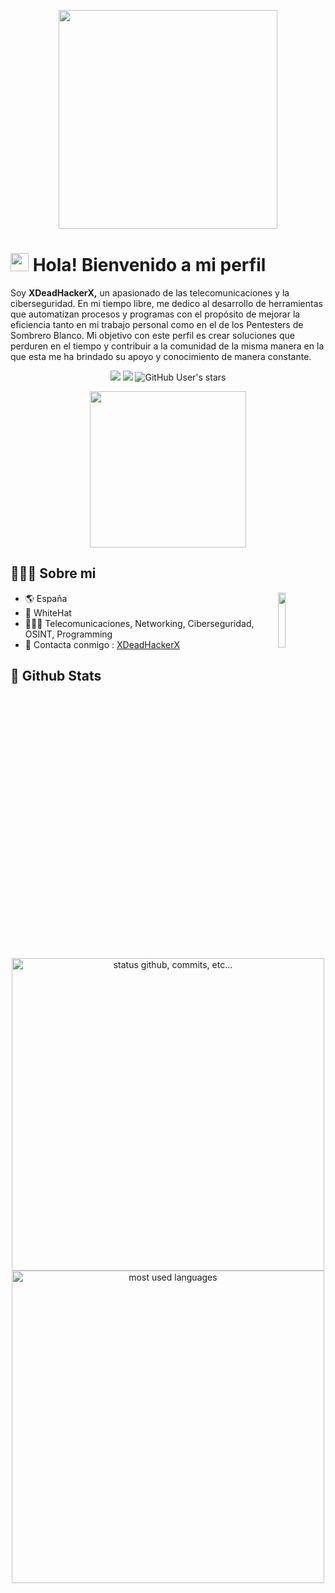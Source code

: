 <p align="center"> <img width="350px" src="https://s6.gifyu.com/images/programing.gif"> </p>

# <img src="https://github.com/abhishekapk/abhishekapk/blob/master/Assests/Hi.gif" width="29px"> Hola! Bienvenido a mi perfil 

Soy **XDeadHackerX,** un apasionado de las telecomunicaciones y la ciberseguridad. En mi tiempo libre, me dedico al desarrollo de herramientas que automatizan procesos y programas con el propósito de mejorar la eficiencia tanto en mi trabajo personal como en el de los Pentesters de Sombrero Blanco. Mi objetivo con este perfil es crear soluciones que perduren en el tiempo y contribuir a la comunidad de la misma manera en la que esta me ha brindado su apoyo y conocimiento de manera constante.  <p align="center"> <img src="https://img.shields.io/github/followers/XDeadHackerX?style=social"> <img src="https://komarev.com/ghpvc/?username=XDeadHackerX&style=flat-square&color=blue"> <img alt="GitHub User's stars" src="https://img.shields.io/github/stars/XDeadHackerX?style=social">
<p align="center"> <img width="250px" src="https://s11.gifyu.com/images/ScdxT.gif"> </p>

## 👨🏻‍💻 Sobre mi

<img align="right" src=https://s6.gifyu.com/images/wifi.gif width="15%"/>

- 🌎 España
- 🤠 WhiteHat
- 👨🏻‍💻 Telecomunicaciones, Networking, Ciberseguridad, OSINT, Programming
- 📧 Contacta conmigo : [XDeadHackerX](mailto:xXDeadHackerXx@protonmail.com)

## 🌟 Github Stats 

<p align="center">
    <img alt="status github, commits, etc..." width="500px" src="https://github-readme-stats.vercel.app/api?username=XDeadHackerX&count_private=true&show_icons=true&custom_title=Github&theme=algolia&bg_color=0,000000,130F40&layout=compact&border_radius=8"
    /> <br>
    <img alt="most used languages" width="500px" src="https://github-readme-stats.vercel.app/api/top-langs/?username=XDeadHackerX&count_private=true&theme=algolia&bg_color=0,000000,130F40&layout=compact&border_radius=8&langs_count=20"/>
</p>
